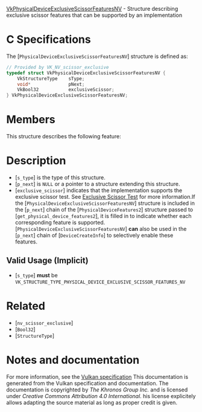 [VkPhysicalDeviceExclusiveScissorFeaturesNV](https://www.khronos.org/registry/vulkan/specs/1.3-extensions/man/html/VkPhysicalDeviceExclusiveScissorFeaturesNV.html) - Structure describing exclusive scissor features that can be supported by an implementation

# C Specifications
The [`PhysicalDeviceExclusiveScissorFeaturesNV`] structure is defined
as:
```c
// Provided by VK_NV_scissor_exclusive
typedef struct VkPhysicalDeviceExclusiveScissorFeaturesNV {
    VkStructureType    sType;
    void*              pNext;
    VkBool32           exclusiveScissor;
} VkPhysicalDeviceExclusiveScissorFeaturesNV;
```

# Members
This structure describes the following feature:

# Description
- [`s_type`] is the type of this structure.
- [`p_next`] is `NULL` or a pointer to a structure extending this structure.
- [`exclusive_scissor`] indicates that the implementation supports the exclusive scissor test.
See [Exclusive Scissor Test](https://www.khronos.org/registry/vulkan/specs/1.3-extensions/html/vkspec.html#fragops-exclusive-scissor) for more
information.If the [`PhysicalDeviceExclusiveScissorFeaturesNV`] structure is included in the [`p_next`] chain of the
[`PhysicalDeviceFeatures2`] structure passed to
[`get_physical_device_features2`], it is filled in to indicate whether each
corresponding feature is supported.
[`PhysicalDeviceExclusiveScissorFeaturesNV`] **can**  also be used in the [`p_next`] chain of
[`DeviceCreateInfo`] to selectively enable these features.
## Valid Usage (Implicit)
-  [`s_type`] **must**  be `VK_STRUCTURE_TYPE_PHYSICAL_DEVICE_EXCLUSIVE_SCISSOR_FEATURES_NV`

# Related
- [`nv_scissor_exclusive`]
- [`Bool32`]
- [`StructureType`]

# Notes and documentation
For more information, see the [Vulkan specification](https://www.khronos.org/registry/vulkan/specs/1.3-extensions/html/vkspec.html)
This documentation is generated from the Vulkan specification and documentation.
The documentation is copyrighted by *The Khronos Group Inc.* and is licensed under *Creative Commons Attribution 4.0 International*.
his license explicitely allows adapting the source material as long as proper credit is given.
        